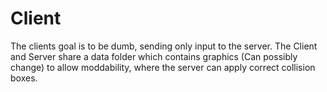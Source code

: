# Client

The clients goal is to be dumb, sending only input to the server.
The Client and Server share a data folder which contains graphics (Can possibly change) to allow moddability, where the server can
apply correct collision boxes.
